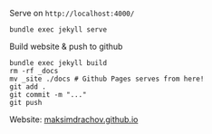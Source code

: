 Serve on `http://localhost:4000/`
```
bundle exec jekyll serve
```

Build website & push to github
```
bundle exec jekyll build
rm -rf _docs
mv _site ./docs # Github Pages serves from here!
git add .
git commit -m "..."
git push
```

Website:
[maksimdrachov.github.io](https://maksimdrachov.github.io/)
